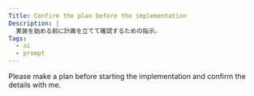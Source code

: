 ```yaml
---
Title: Confirm the plan before the implementation
Description: |
  実装を始める前に計画を立てて確認するための指示。
Tags:
  - ai
  - prompt
---
```


Please make a plan before starting the implementation and confirm the details with me.
